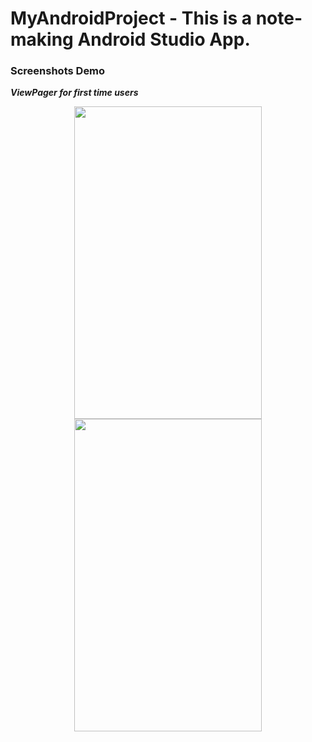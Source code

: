 # MyAndroidProject - This is a note-making Android Studio App.
<h3>Screenshots Demo </h3>
<b><i>ViewPager for first time users<i/> </b>
<p float="left" align="middle">
  <img src="https://user-images.githubusercontent.com/51945342/80911212-a26b5800-8d52-11ea-971e-142f28059173.jpg" width="300" height="500"/>
  <img src="https://user-images.githubusercontent.com/51945342/80911213-a5fedf00-8d52-11ea-9e46-43552b2add3b.jpg" width="300"  height="500"/>
</p>
